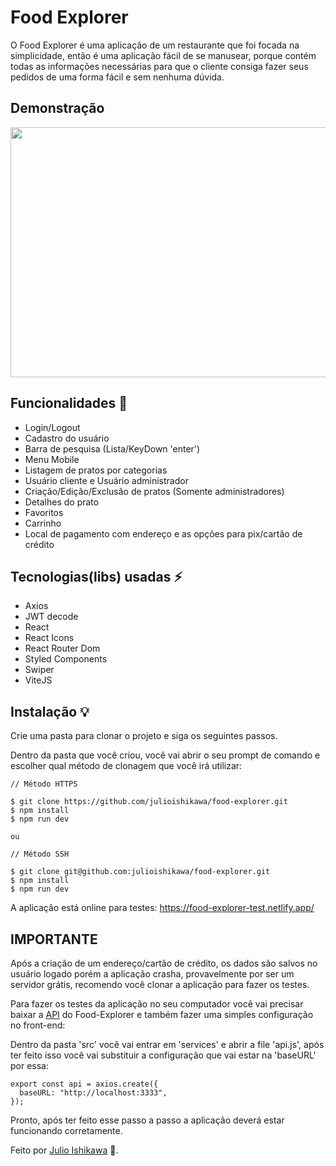 # Food Explorer

O Food Explorer é uma aplicação de um restaurante que foi focada na simplicidade, então é uma aplicação fácil de se manusear, porque contém todas as informações necessárias para que o cliente consiga fazer seus pedidos de uma forma fácil e sem nenhuma dúvida.

## Demonstração

<p>
  <img width="800" height="400" src="./demo.gif">
</p>

## Funcionalidades 🔧

- Login/Logout
- Cadastro do usuário
- Barra de pesquisa (Lista/KeyDown 'enter')
- Menu Mobile
- Listagem de pratos por categorias
- Usuário cliente e Usuário administrador
- Criação/Edição/Exclusão de pratos (Somente administradores)
- Detalhes do prato
- Favoritos
- Carrinho
- Local de pagamento com endereço e as opções para pix/cartão de crédito

## Tecnologias(libs) usadas ⚡️

- Axios
- JWT decode
- React
- React Icons
- React Router Dom
- Styled Components
- Swiper
- ViteJS

## Instalação 💡
Crie uma pasta para clonar o projeto e siga os seguintes passos.

Dentro da pasta que você criou, você vai abrir o seu prompt de comando e escolher qual método de clonagem que você irá utilizar:
```
// Método HTTPS

$ git clone https://github.com/julioishikawa/food-explorer.git
$ npm install
$ npm run dev

ou

// Método SSH

$ git clone git@github.com:julioishikawa/food-explorer.git
$ npm install
$ npm run dev
```

A aplicação está online para testes: https://food-explorer-test.netlify.app/

## IMPORTANTE

Após a criação de um endereço/cartão de crédito, os dados são salvos no usuário logado porém a aplicação crasha, provavelmente por ser um servidor grátis, recomendo você clonar a aplicação para fazer os testes.

Para fazer os testes da aplicação no seu computador você vai precisar baixar a [API](https://github.com/julioishikawa/api-food-explorer) do Food-Explorer e também fazer uma simples configuração no front-end:

Dentro da pasta 'src' você vai entrar em 'services' e abrir a file 'api.js', após ter feito isso você vai substituir a configuração que vai estar na 'baseURL' por essa:

```
export const api = axios.create({
  baseURL: "http://localhost:3333",
});

```

Pronto, após ter feito esse passo a passo a aplicação deverá estar funcionando corretamente.

Feito por [Julio Ishikawa](https://www.linkedin.com/in/julio-ishikawa) 👋.
